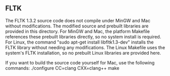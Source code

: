 FLTK
----

The FLTK 1.3.2 source code does not compile under MinGW and Mac without modifications.  The modified source and prebuilt libraries are provided in this directory.  For MinGW and Mac, the platform Makefile references these prebuilt libraries directly, so no system install is required.  For Linux, the command "sudo apt-get install libfltk1.3-dev" installs the FLTK library without needing any modifications.  The Linux Makefile uses the system's FLTK installation, so no prebuilt Linux libraries are provided here.

If you want to build the source code yourself for Mac, use the following commands:
   ./configure CC=clang CXX=clang++
   make
